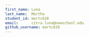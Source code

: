 ```yaml
---
first_name: Luna
last_name:  Martha
student_id: martc626
email:      citra.luna@newschool.edu
github_username: martc626
---
```

